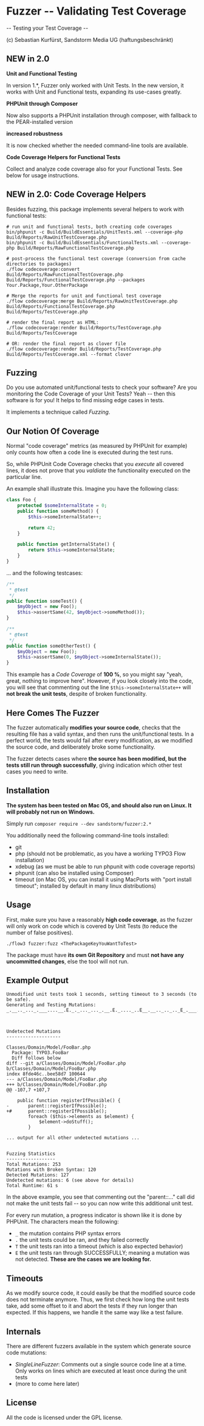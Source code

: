 Fuzzer -- Validating Test Coverage
==================================

-- Testing your Test Coverage --

(c) Sebastian Kurfürst, Sandstorm Media UG (haftungsbeschränkt)

NEW in 2.0
----------

**Unit and Functional Testing**

In version 1.*, Fuzzer only worked with Unit Tests. In the new version, it works
with Unit and Functional tests, expanding its use-cases greatly.

**PHPUnit through Composer**

Now also supports a PHPUnit installation through composer, with fallback to the
PEAR-installed version

**increased robustness**

It is now checked whether the needed command-line tools are available.

**Code Coverage Helpers for Functional Tests**

Collect and analyze code coverage also for your Functional Tests. See below
for usage instructions.


NEW in 2.0: Code Coverage Helpers
---------------------------------

Besides fuzzing, this package implements several helpers to work with functional tests:

	# run unit and functional tests, both creating code coverages
	bin/phpunit -c Build/BuildEssentials/UnitTests.xml --coverage-php Build/Reports/RawUnitTestCoverage.php
	bin/phpunit -c Build/BuildEssentials/FunctionalTests.xml --coverage-php Build/Reports/RawFunctionalTestCoverage.php

	# post-process the functional test coverage (conversion from cache directories to packages)
	./flow codecoverage:convert Build/Reports/RawFunctionalTestCoverage.php Build/Reports/FunctionalTestCoverage.php --packages Your.Package,Your.OtherPackage

	# Merge the reports for unit and functional test coverage
	./flow codecoverage:merge Build/Reports/RawUnitTestCoverage.php Build/Reports/FunctionalTestCoverage.php Build/Reports/TestCoverage.php

	# render the final report as HTML:
	./flow codecoverage:render Build/Reports/TestCoverage.php Build/Reports/TestCoverage

	# OR: render the final report as clover file
	./flow codecoverage:render Build/Reports/TestCoverage.php Build/Reports/TestCoverage.xml --format clover

Fuzzing
-------

Do you use automated unit/functional tests to check your software?
Are you monitoring the Code Coverage of your Unit Tests?
Yeah -- then this software is for you! It helps to find missing edge cases in tests.

It implements a technique called *Fuzzing*.

Our Notion Of Coverage
----------------------

Normal "code coverage" metrics (as measured by PHPUnit for example) only counts
how often a code line is executed during the test runs.

So, while PHPUnit Code Coverage checks that you *execute* all covered lines,
it does not prove that you *valdiate* the functionality executed on the particular
line.

An example shall illustrate this. Imagine you have the following class:

``` php
class Foo {
	protected $someInternalState = 0;
	public function someMethod() {
		$this->someInternalState++;

		return 42;
	}

	public function getInternalState() {
		return $this->someInternalState;
	}
}
```

... and the following testcases:

``` php
/**
 * @test
 */
public function someTest() {
	$myObject = new Foo();
	$this->assertSame(42, $myObject->someMethod());
}

/**
 * @test
 */
public function someOtherTest() {
	$myObject = new Foo();
	$this->assertSame(0, $myObject->someInternalState());
}
```

This example has a *Code Coverage* of **100 %**, so you might say "yeah, great,
nothing to improve here". However, if you look closely into the code, you will
see that commenting out the line `$this->someInternalState++` will **not break
the unit tests**, despite of broken functionality.

Here Comes The Fuzzer
---------------------

The fuzzer automatically **modifies your source code**, checks that the resulting
file has a valid syntax, and then runs the unit/functional tests. In a perfect world,
the tests would fail after every modification, as we modified the source code,
and deliberately broke some functionality.

The fuzzer detects cases where **the source has been modified, but the tests
still run through successfully**, giving indication which other test cases you
need to write.

Installation
------------

**The system has been tested on Mac OS, and should also run on Linux. It will
probably not run on Windows.**

Simply run `composer require --dev sandstorm/fuzzer:2.*`

You additionally need the following command-line tools installed:

- git
- php (should not be problematic, as you have a working TYPO3 Flow installation)
- xdebug (as we must be able to run phpunit with code coverage reports)
- phpunit (can also be installed using Composer)
- timeout (on Mac OS, you can install it using MacPorts with "port install timeout"; installed by default in many linux distributions)

Usage
-----

First, make sure you have a reasonably **high code coverage**, as the fuzzer
will only work on code which is covered by Unit Tests (to reduce the number of false
positives).

```
./flow3 fuzzer:fuzz <ThePackageKeyYouWantToTest>
```

The package must have **its own Git Repository** and must **not have any uncommitted
changes**, else the tool will not run.

Example Output
--------------

```
Unmodified unit tests took 1 seconds, setting timeout to 3 seconds (to be safe).
Generating and Testing Mutations:
_.__.._..._.___....__.E._._..._..._.__.E._...._..E__.__.._.._.._E_.___._.___...E_.._._._..._.T._..._



Undetected Mutations
--------------------

Classes/Domain/Model/FooBar.php
  Package: TYPO3.FooBar
  Diff follows below
diff --git a/Classes/Domain/Model/FooBar.php b/Classes/Domain/Model/FooBar.php
index 8fde46c..bee58d7 100644
--- a/Classes/Domain/Model/FooBar.php
+++ b/Classes/Domain/Model/FooBar.php
@@ -107,7 +107,7

 	public function registerIfPossible() {
-		parent::registerIfPossible();
+# 		parent::registerIfPossible();
 		foreach ($this->elements as $element) {
 			$element->doStuff();
 		}

... output for all other undetected mutations ...


Fuzzing Statistics
------------------
Total Mutations: 253
Mutations with Broken Syntax: 120
Detected Mutations: 127
Undetected mutations: 6 (see above for details)
Total Runtime: 61 s

```

In the above example, you see that commenting out the "parent::..." call
did not make the unit tests fail -- so you can now write this additional
unit test.

For every run mutation, a progress indicator is shown like it is done by
PHPUnit. The characters mean the following:

- `_` the mutation contains PHP syntax errors
- `.` the unit tests could be ran, and they failed correctly
- `T` the unit tests ran into a timeout (which is also expected behavior)
- `E` the unit tests ran through SUCCESSFULLY; meaning a mutation was not detected.
  **These are the cases we are looking for.**

Timeouts
--------

As we modify source code, it could easily be that the modified source code does
not terminate anymore. Thus, we first check how long the unit tests take, add
some offset to it and abort the tests if they run longer than expected. If this
happens, we handle it the same way like a test failure.

Internals
---------

There are different fuzzers available in the system which generate source code
mutations:

- *SingleLineFuzzer*: Comments out a single source code line at a time. Only
  works on lines which are executed at least once during the unit tests
- (more to come here later)

License
-------

All the code is licensed under the GPL license.
